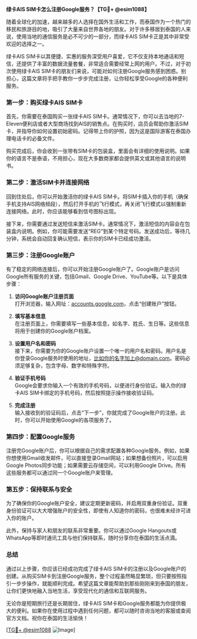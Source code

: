**绿卡AIS SIM卡怎么注册Google服务？【TG💪+ @esim1088】**

随着全球化的加速，越来越多的人选择在国外生活和工作，而泰国作为一个热门的移民和旅游目的地，吸引了大量来自世界各地的朋友。对于许多移居到泰国的人来说，使用当地的通信服务是必不可少的一部分，而绿卡AIS SIM卡正是其中非常受欢迎的选择之一。

绿卡AIS SIM卡以其便捷、实惠的服务深受用户喜爱，它不仅支持本地通话和短信，还提供了丰富的数据流量套餐，非常适合需要经常上网的用户。不过，对于初次使用绿卡AIS SIM卡的朋友们来说，可能对如何注册Google服务感到困惑。别担心，这篇文章将手把手教你一步步完成注册，让你轻松享受Google的各种便利服务。

### 第一步：购买绿卡AIS SIM卡

首先，你需要在泰国购买一张绿卡AIS SIM卡。通常情况下，你可以去当地的7-Eleven便利店或者大型商场找到AIS的销售点。在购买时，店员会帮助你激活SIM卡，并指导你如何设置初始密码。记得带上你的护照，因为这是国际游客在泰国办理电话卡的必备文件。

购买完成后，你会收到一张带有SIM卡的包装盒，里面会有详细的使用说明。如果你的语言不是泰语，不用担心，现在大多数商家都会提供英文或其他语言的说明书。

### 第二步：激活SIM卡并连接网络

回到住处后，你可以开始激活你的绿卡AIS SIM卡。将SIM卡插入你的手机（确保手机支持AIS网络频段），然后打开手机的飞行模式，再关闭飞行模式以强制重新连接网络。此时，你应该能够看到信号图标出现。

接下来，你需要通过发送短信来激活SIM卡。通常情况下，激活短信的内容会在包装盒内说明。例如，你可能需要发送“REG”到某个特定号码。发送成功后，等待几分钟，系统会自动回复确认短信，表示你的SIM卡已经成功激活。

### 第三步：注册Google账户

有了稳定的网络连接后，你可以开始注册Google账户了。Google账户是访问Google所有服务的关键，包括Gmail、Google Drive、YouTube等。以下是具体步骤：

1. **访问Google账户注册页面**  
   打开浏览器，输入网址：[accounts.google.com](http://accounts.google.com)，点击“创建账户”按钮。

2. **填写基本信息**  
   在注册页面上，你需要填写一些基本信息，如名字、姓氏、生日等。这些信息将用于创建你的Google账户档案。

3. **设置用户名和密码**  
   接下来，你需要为你的Google账户设置一个唯一的用户名和密码。用户名是你登录Google服务时使用的地址，比如你的名字加上@domain.com。密码必须足够复杂，包含字母、数字和特殊字符。

4. **验证手机号码**  
   Google会要求你输入一个有效的手机号码，以便进行身份验证。输入你的绿卡AIS SIM卡绑定的手机号码，然后按照提示操作接收验证码。

5. **完成注册**  
   输入接收到的验证码后，点击“下一步”，你就完成了Google账户的注册。此时，你可以开始使用Google的各项服务了。

### 第四步：配置Google服务

注册完Google账户后，你可以根据自己的需求配置各种Google服务。例如，如果你想使用Gmail收发邮件，可以直接登录Gmail网站；如果想备份照片，可以启用Google Photos同步功能；如果需要云存储空间，可以利用Google Drive。所有这些服务都可以通过同一个Google账户来管理。

### 第五步：保持联系与安全

为了确保你的Google账户安全，建议定期更新密码，并启用双重身份验证。双重身份验证可以大大增强账户的安全性，即使有人知道你的密码，也很难未经许可进入你的账户。

此外，保持与家人和朋友的联系非常重要。你可以通过Google Hangouts或WhatsApp等即时通讯工具与他们保持联系，随时分享你在泰国的生活点滴。

### 总结

通过以上步骤，你应该已经成功完成了绿卡AIS SIM卡的注册以及Google账户的创建。从购买SIM卡到注册Google服务，整个过程虽然略显繁琐，但只要按照指引一步步操作，就能顺利完成。希望这篇文章能帮助到那些刚刚来到泰国的朋友，让你们更快地融入当地生活，享受现代化的通信和互联网服务。

无论你是短期旅行还是长期居住，绿卡AIS SIM卡和Google服务都能为你提供极大的便利。如果你在使用过程中遇到任何问题，都可以随时咨询当地的客服或查阅官方文档。祝你在泰国的生活愉快！

[[TG💪+ @esim1088](https://t.me/s/esim1088) ![Image](https://i.postimg.cc/4NQfJmqS/Snipaste-2025-05-13-00-14-12.png)]